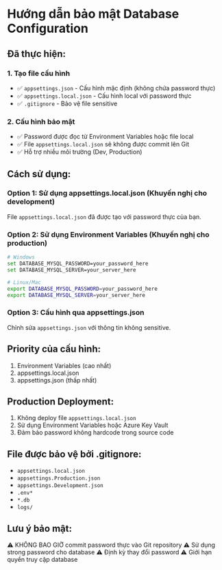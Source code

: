 # Hướng dẫn bảo mật Database Configuration

## Đã thực hiện:

### 1. Tạo file cấu hình
- ✅ `appsettings.json` - Cấu hình mặc định (không chứa password thực)
- ✅ `appsettings.local.json` - Cấu hình local với password thực
- ✅ `.gitignore` - Bảo vệ file sensitive

### 2. Cấu hình bảo mật
- ✅ Password được đọc từ Environment Variables hoặc file local
- ✅ File `appsettings.local.json` sẽ không được commit lên Git
- ✅ Hỗ trợ nhiều môi trường (Dev, Production)

## Cách sử dụng:

### Option 1: Sử dụng appsettings.local.json (Khuyến nghị cho development)
File `appsettings.local.json` đã được tạo với password thực của bạn.

### Option 2: Sử dụng Environment Variables (Khuyến nghị cho production)
```bash
# Windows
set DATABASE_MYSQL_PASSWORD=your_password_here
set DATABASE_MYSQL_SERVER=your_server_here

# Linux/Mac
export DATABASE_MYSQL_PASSWORD=your_password_here
export DATABASE_MYSQL_SERVER=your_server_here
```

### Option 3: Cấu hình qua appsettings.json
Chỉnh sửa `appsettings.json` với thông tin không sensitive.

## Priority của cấu hình:
1. Environment Variables (cao nhất)
2. appsettings.local.json
3. appsettings.json (thấp nhất)

## Production Deployment:
1. Không deploy file `appsettings.local.json`
2. Sử dụng Environment Variables hoặc Azure Key Vault
3. Đảm bảo password không hardcode trong source code

## File được bảo vệ bởi .gitignore:
- `appsettings.local.json`
- `appsettings.Production.json`
- `appsettings.Development.json`
- `.env*`
- `*.db`
- `logs/`

## Lưu ý bảo mật:
⚠️ KHÔNG BAO GIỜ commit password thực vào Git repository
⚠️ Sử dụng strong password cho database
⚠️ Định kỳ thay đổi password
⚠️ Giới hạn quyền truy cập database
